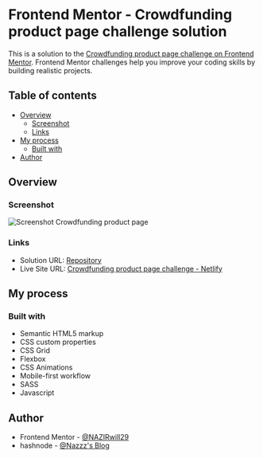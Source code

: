 # Frontend Mentor - Crowdfunding product page challenge solution

This is a solution to the [Crowdfunding product page challenge on Frontend Mentor](https://www.frontendmentor.io/solutions/sunnyside-agency-landing-page-sass-SJ6JwLBm5). Frontend Mentor challenges help you improve your coding skills by building realistic projects.

## Table of contents

- [Overview](#overview)
  - [Screenshot](#screenshot)
  - [Links](#links)
- [My process](#my-process)
  - [Built with](#built-with)
- [Author](#author)

## Overview

### Screenshot

![Screenshot Crowdfunding product page](./screenshot/screenshot.png)

### Links

- Solution URL: [Repository](https://github.com/NAZIRwill29/landing-page/tree/main/sunnyside-agency-landing-page)
- Live Site URL: [Crowdfunding product page challenge - Netlify](https://landing-page-mdnazir.netlify.app/sunnyside-agency-landing-page/index.html)

## My process

### Built with

- Semantic HTML5 markup
- CSS custom properties
- CSS Grid
- Flexbox
- CSS Animations
- Mobile-first workflow
- SASS
- Javascript

## Author

- Frontend Mentor - [@NAZIRwill29](https://www.frontendmentor.io/profile/NAZIRwill29)
- hashnode - [@Nazzz's Blog](https://mdnazir.hashnode.dev/)

